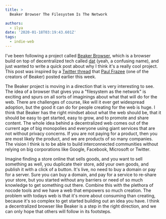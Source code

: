 ```yaml
---
title: >
  Beaker Browser The Filesystem Is The Network

authors:
  - ilya
date: '2020-01-18T03:19:43.601Z'
tags:
  - indie-web
---
```

I've been following a project called [Beaker Browser](https://beakerbrowser.com/), which is a browser build on top of decentralized tech called [dat](https://dat.foundation/) (yeah, a confusing name), and just wanted to write a quick post about why I think it's a really cool project. This post was inspired by a [Twitter thread](https://twitter.com/pfrazee/status/1217049494363295744) that [Paul Frazee](https://twitter.com/pfrazee) (one of the creators of Beaker) posted earlier this week.

The Beaker project is moving in a direction that is very interesting to see. The idea of a browser that gives you a "filesystem as the network" is exciting and spurs on all sorts of imaginings about what that will do for the web. There are challenges of course, like will it ever get widespread adoption, but the good it can do for people creating for the web is huge. I think that Beaker has the right mindset about what the web should be, that it should be easy to get started, easy to grow, and to promote and share content. The whole idea behind a decentralized web comes out of the current age of big monopolies and everyone using giant services that are not without privacy concerns. If you are not paying for a product, then you are most likely the product, and we are products of so many companies. The vision I think is to be able to build interconnected communities without relying on big corporations like Google, Facebook, Microsoft or Twitter.

Imagine finding a store online that sells goods, and you want to sell something as well, you duplicate their store, add your own goods, and publish it with a click of a button. It's live, no need to buy a domain or pay for a server. Sure you can buy a domain, and pay for a service to re-share your store, but you started without any barriers or need of so much knowledge to get something out there. Combine this with the plethora of nocode tools and we have a web that empowers so much creation. The problem with todays web is that it's more about consuming than creating, because it's so complex to get started building out an idea you have. I think a decentralized browser like Beaker is a step in the right direction, and we can only hope that others will follow in its footsteps.


    
    
    
